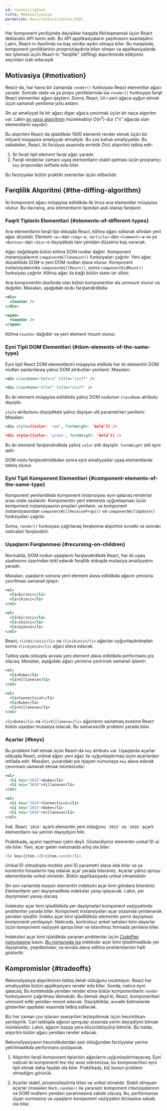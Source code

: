 ```yaml
---
id: reconciliation
title: Rekonsilyasiya
permalink: docs/reconciliation.html
---
```


Hər komponent yeniliyində dəyişiklər haqqda fikirləşməmək üçün React deklarativ API təmin edir. Bu API applikasiyaların yazılmasını asanlaşdırır. Lakin, React-in daxilində nə baş verdiyi aydın olmaya bilər. Bu məqalədə, komponent yeniliklərinin proqnozlaşdırıla bilən olması və applikasiyalarda tez işləməsi üçün React-in "fərqlilik" (diffing) alqoritmində etdiyimiz seçimləri izah edəcəyik.

## Motivasiya {#motivation}

React-də, hər hansı bir zamanda `render()` funksiyası React elementlər ağacı yaradır. Sonrakı state və ya props yeniliklərində isə `render()` funksiyası fərqli React elementlər ağacı qaytarır. Sonra, React, UI-ı yeni ağaca uyğun etmək üçün səmərəli yeniləmə yolu axtarır.

Ən az əməliyyat ilə bir ağacı digər ağaca çevirmək üçün bir neçə algoritm var. Lakin [ən yaxşı algoritmin](https://grfia.dlsi.ua.es/ml/algorithms/references/editsurvey_bille.pdf) mürəkkəbliyi O(n<sup>3</sup>)-dur ("n" ağacda olan elementlərin sayıdır).

Bu alqoritmi React-də işlətdikdə 1000 elementi render etmək üçün bir milyard müqayisə əməliyyatı etməliyik. Bu çox bahalı əməliyyatdır. Bu səbəbdən, React, iki fərziyyə əsasında evristik O(n) alqoritmi tətbiq edir:

1. İki fərqli tipli element fərqli ağac yaradır.
2. Fərqli renderlər zamanı uşaq elementlərin stabil qalması üçün proqramçı `key` propundan istifadə edə bilər.

Bu fərziyyələr bütün praktiki ssenarilər üçün etibarlıdır.

## Fərqlilik Alqoritmi {#the-diffing-algorithm}

İki komponent ağacı müqayisə edildikdə ilk öncə ana elementlər müqayisə olunur. Bu davranış, ana elementlərin tipindən asılı olaraq fərqlənir.

### Fəqrli Tiplərin Elementləri {#elements-of-different-types}

Ana elementlərin fərqli tipi olduqda React, köhnə ağacı sökərək sıfırdan yeni ağac düzəldir. Element `<a>`-dan `<img>`-ə, `<Article>`-dan `<Comment>`-ə və ya `<Button>`-dan `<div>`-ə dəyişdikdə tam yenidən düzəlmə baş verəcək.

Ağac dağıldıqda bütün köhnə DOM nodlar dağılır. Komponent instansiyalarının `componentWillUnmount()` funksiyaları çağrılır. Yeni ağac düzəldikdə DOM-a yeni DOM nodları əlavə olunur. Komponent instansiyalarında `componentWillMount()`, sonra `componentDidMount()` funksiyası çağrılır. Köhnə ağac ilə bağlı bütün state-lər silinir.

Ana komponentin daxilində olan bütün komponentlər də unmount olunur və dağıdılır. Məsələn, aşağıdakı kodu fərqləndirdikdə:

```xml
<div>
  <Counter />
</div>

<span>
  <Counter />
</span>
```

Köhnə `Counter` dağıdılır və yeni element mount olunur.

### Eyni Tipli DOM Elementləri {#dom-elements-of-the-same-type}

Eyni tipli React DOM elementlərini müqayisə etdikdə hər iki elementin DOM nodları saxlanılaraq yalnız DOM atributları yenilənir. Məsələn:

```xml
<div className="before" title="stuff" />

<div className="after" title="stuff" />
```

Bu iki element müqayisə edildikdə yalnız DOM nodunun `className` atributu dəyişilir.

`style` atributunu dəyişdikdə yalnız dəyişən stil parametrləri yenilənir. Məsələn:

```xml
<div style={{color: 'red', fontWeight: 'bold'}} />

<div style={{color: 'green', fontWeight: 'bold'}} />
```

Bu iki elementi fərqləndirdikdə yalnız `color` stili dəyişilir. `fontWeight` stili eyni qalır.

DOM nodu fərqləndirildikdən sonra eyni əməliyyatlar uşaq elementlərdə tətbiq olunur.

### Eyni Tipli Komponent Elementləri {#component-elements-of-the-same-type}

Komponent yeniləndikdə komponent instansiyası eyni qalaraq renderlər arası state saxlanılır. Komponentin yeni elementə uyğunlaşması üçün komponent instansiyasının propları yenilənir, və komponent instansiyasından `componentWillReceiveProps()` və `componentWillUpdate()` funksiyaları çağrılır.

Sonra, `render()` funksiyası çağrılaraq fərqlənmə alqoritmi əvvəlki və sonrakı nəticələri fərqləndirir.

### Uşaqların Fərqlənməsi {#recursing-on-children}

Normalda, DOM nodun uşaqlarını fərqləndirdikdə React, hər iki uşaq siyahısının üzərindən tsikl edərək fərqlilik olduqda mutasiya əməliyyatını yaradır.

Məsələn, uşaqların sonuna yeni element əlavə edildikdə ağacın yenisinə çevrilməsi səmərəli işləyir:

```xml
<ul>
  <li>birinci</li>
  <li>ikinci</li>
</ul>

<ul>
  <li>birinci</li>
  <li>ikinci</li>
  <li>üçüncü</li>
</ul>
```

React, `<li>birinci</li>` və `<li>ikinci</li>` ağacları uyğunlaşdırdıqdan sonra `<li>üçüncü</li>` ağacı əlavə edəcək.

Tətbiq sadə olduqda əvvələ yeni element əlavə edildikdə performans pis olacaq. Məsələn, aşağıdakı ağacı yenisinə çevirmək səmərəli işləmir:

```xml
<ul>
  <li>Duke</li>
  <li>Villanova</li>
</ul>

<ul>
  <li>Connecticut</li>
  <li>Duke</li>
  <li>Villanova</li>
</ul>
```

`<li>Duke</li>` və `<li>Villanova</li>` ağaclarını saxlamaq əvəzinə React bütün uşaqları mutasiya edəcək. Bu səmərəsizlik problem yarada bilər.

### Açarlar {#keys}

Bu problemi həll etmək üçün React-də `key` atributu var. Uşaqlarda açarlar olduqda React, orijinal ağacı yeni ağac ilə uyğunlaşdırmaq üçün açarlardan istifadə edir. Məsələn, yuxarıdakı pis işləyən nümunəyə `key` əlavə edərək çevirməni səmərəli etmək mümkündür:

```xml
<ul>
  <li key="2015">Duke</li>
  <li key="2016">Villanova</li>
</ul>

<ul>
  <li key="2014">Connecticut</li>
  <li key="2015">Duke</li>
  <li key="2016">Villanova</li>
</ul>
```

İndi, React `'2014'` açarlı elementin yeni olduğunu `'2015'` və `'2016'` açarlı elementlərin isə yerinin dəyişdiyini bilir.

Praktikada, açarın tapılması çətin deyil. Göstərdiyiniz elementin unikal ID-si ola bilər. Yəni, açar gələn məlumatda artıq ola bilər:

```js
<li key={item.id}>{item.name}</li>
```

Unikal ID olmadıqda modelə yeni ID parametri əlavə edə bilər və ya kontentin hissələrini həş edərək açar yarada bilərsiniz. Açarlar yalnız qonşu elementlərdə unikal olmalıdır. Bütün applikasiyada unikal olmamalıdır.

Ən son variantda massiv elementin indeksini açar kimi göndərə bilərsiniz. Elementlərin yeri dəyişmədikdə indekslər yaxşı işləyəcək. Lakin, yer dəyişmələri yavaş olacaq.

İndekslər açar kimi işlədildikdə yer dəyişmələri komponent vəziyyətində problemlər yarada bilər. Komponent instansiyaları açar əsasında yenilənərək yenidən işlədilir. İndeks açar kimi işlədildikdə elementin yerini dəyişməsi komponenti yeniləyəyir. Nəticədə, kontrolsuz anket sahələri kimi dəyərlər üçün komponent vəziyyəti qarışa bilər və istənilməz formada yenilənə bilər.

İndeksləri açar kimi işlətdikdə yaranan problemlər üçün [CodePen nümunəsinə](codepen://reconciliation/index-used-as-key) baxın. [Bu nümunədə isə](codepen://reconciliation/no-index-used-as-key) indekslər açar kimi işlədilmədikdə yer dəyişmələr, çeşidləmələr, və əvvələ əlavə edilmə problemlərinin həlli göstərilir.

## Kompromislər {#tradeoffs}

Rekonsilyasiya alqoritminin tətbiq detalı olduğunu unutmayın. React hər əməliyyatda bütün applikasiyanı render edə bilər. Sonda, nəticə eyni qalacaq. Bu kontekstdə yenidən render etmə bütün komponentlərin `render` funksiyasının çağrılması deməkdir. Bu demək deyil ki, React, komponentləri unmount edib yenidən mount edəcək. Dəyişikliklər, əvvəlki bölmələrdə göstərilən qaydalar əsasında tətbiq ediləcək.

Biz hər zaman çox işlənən ssenariləri tezləşdirmək üçün heuristikanı yeniləyirik. Cari tətbiqdə ağacın qonşular arasında yerini dəyişdiyini bilmək mümkündür. Lakin, ağacın başqa yerə köçürüldüyünü bilmirik. Bu halda, alqoritm bütün ağacı yenidən render edəcək.

Rekonsilyasiyanın heuristikalardan asılı olduğundan fərziyyələr yerinə yetirilmədikdə performans pisləşəcək.

1. Alqoritm fərqli komponent tiplərinin ağaclarını uyğunlaşdırmayacaq. Eyni nəticəli iki komponenti tez-tez əvəz edirsinizsə, bu komponentləri eyni tipli etmək daha faydalı ola bilər. Praktikada, biz bunun problem olmadığını görürük.

2. Açarlar stabil, proqnozlaşdırıla bilən və unikal olmalıdır. Stabil olmayan açarlar (məsələn `Math.random()` ilə yaranan) komponent intansiyalarının və DOM nodların yenidən yaranmasına səbəb olacaq. Bu, performansa ziyan vurmasına və uşaqların komponent vəziyyətini itirməsinə səbəb ola bilər.
